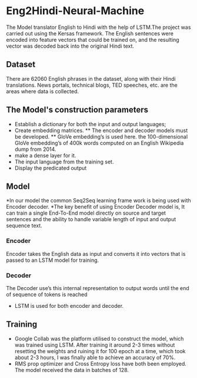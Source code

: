 # Eng2Hindi-Neural-Machine
The Model translator English to Hindi with the help of LSTM.The project was carried out using the Kersas framework. The English sentences were encoded into feature vectors that could be trained on, and the resulting vector was decoded back into the original Hindi text.

## Dataset
There are 62060 English phrases in the dataset, along with their Hindi translations. News portals, technical blogs, TED speeches, etc. are the areas where data is collected.

## The Model's construction parameters
* Establish a dictionary for both the input and output languages; 
* Create embedding matrices.
** The encoder and decoder models must be developed.
** GloVe embedding’s is used here. the 100-dimensional GloVe embedding’s of 400k words computed on an English Wikipedia dump from 2014. 
* make a dense layer for it.
* The input language from the training set.
* Display the predicated output 

## Model 
*In our model the common Seq2Seq learning frame work is being used with Encoder decoder.
*The key benefit of using Encoder Decoder model is, It can train a single End-To-End model directly on source and target sentences and the ability to handle variable length of input and output sequence text.

### Encoder
Encoder takes the English data as input and converts it into vectors that is passed to an LSTM model for training. 
	
### Decoder
  The Decoder use’s this internal representation to output words until the end of sequence of tokens is reached
  
  * LSTM is used for both encoder and decoder.

## Training 
* Google Collab was the platform utilised to construct the model, which was trained using LSTM. After training it around 2-3 times without resetting the weights and ruining it for 100 epoch at a time, which took about 2-3 hours, I was finally able to achieve an accuracy of 70%.
* RMS prop optimizer and Cross Entropy loss have both been employed. The model received the data in batches of 128.
